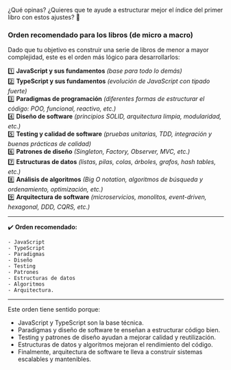 
¿Qué opinas? ¿Quieres que te ayude a estructurar mejor el índice del primer libro con estos ajustes? 🚀

### **Orden recomendado para los libros (de micro a macro)**
Dado que tu objetivo es construir una serie de libros de menor a mayor complejidad, este es el orden más lógico para desarrollarlos:

1️⃣ **JavaScript y sus fundamentos** *(base para todo lo demás)*  
2️⃣ **TypeScript y sus fundamentos** *(evolución de JavaScript con tipado fuerte)*  
3️⃣ **Paradigmas de programación** *(diferentes formas de estructurar el código: POO, funcional, reactivo, etc.)*  
4️⃣ **Diseño de software** *(principios SOLID, arquitectura limpia, modularidad, etc.)*  
5️⃣ **Testing y calidad de software** *(pruebas unitarias, TDD, integración y buenas prácticas de calidad)*  
6️⃣ **Patrones de diseño** *(Singleton, Factory, Observer, MVC, etc.)*  
7️⃣ **Estructuras de datos** *(listas, pilas, colas, árboles, grafos, hash tables, etc.)*  
8️⃣ **Análisis de algoritmos** *(Big O notation, algoritmos de búsqueda y ordenamiento, optimización, etc.)*  
9️⃣ **Arquitectura de software** *(microservicios, monolitos, event-driven, hexagonal, DDD, CQRS, etc.)*  

---

✔️ **Orden recomendado:**

    - JavaScript
    - TypeScript
    - Paradigmas
    - Diseño
    - Testing
    - Patrones
    - Estructuras de datos
    - Algoritmos
    - Arquitectura.

---

Este orden tiene sentido porque:  
- JavaScript y TypeScript son la base técnica.  
- Paradigmas y diseño de software te enseñan a estructurar código bien.  
- Testing y patrones de diseño ayudan a mejorar calidad y reutilización.  
- Estructuras de datos y algoritmos mejoran el rendimiento del código.  
- Finalmente, arquitectura de software te lleva a construir sistemas escalables y mantenibles.
